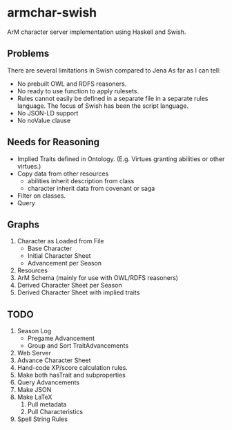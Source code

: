 # armchar-swish

ArM character server implementation using Haskell and Swish.

## Problems

There are several limitations in Swish compared to Jena
As far as I can tell:

+ No prebuilt OWL and RDFS reasoners.  
+ No ready to use function to apply rulesets.
+ Rules cannot easily be defined in a separate file in a separate
  rules language.  The focus of Swish has been the script language.
+ No JSON-LD support
+ No noValue clause

## Needs for Reasoning

+ Implied Traits defined in Ontology.
  (E.g. Virtues granting abilities or other virtues.)
+ Copy data from other resources
    - abilities inherit description from class
    - character inherit data from covenant or saga
+ Filter on classes.
+ Query

## Graphs

1.  Character as Loaded from File
    - Base Character
    - Initial Character Sheet
    - Advancement per Season
2.  Resources
3.  ArM Schema (mainly for use with OWL/RDFS reasoners)
4.  Derived Character Sheet per Season
5.  Derived Character Sheet with implied traits

## TODO

1. Season Log
    - Pregame Advancement
    - Group and Sort TraitAdvancements
1. Web Server
1. Advance Character Sheet
1. Hand-code XP/score calculation rules.
4. Make both hasTrait and subproperties
5. Query Advancements
5. Make JSON
6. Make LaTeX
    1.  Pull metadata
    2.  Pull Characteristics
2. Spell String Rules
